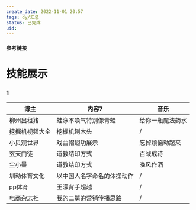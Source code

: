 ```yaml
---
create_date: 2022-11-01 20:57
tags: dy/汇总
status: 已完成
uid: 
---
```



#### 参考链接

# 技能展示

### 1

| 博主 | 内容7 | 音乐 |
| --- | --- | --- |
| 柳州出租猪 | 蛙泳不唤气特别像青蛙 | 给你一瓶魔法药水 |
| 挖掘机视频大全 | 挖掘机刨木头 | / |
| 小贝观世界 | 戏曲帽翅功展示 | 忘掉烦恼动起来 |
| 玄天门徒 | 道教结印方式 | 百战成诗 |
| 尘小墨 | 道教结印方式 | 晚风作酒 |
| 圳动体育文化 | 以中国人名字命名的体操动作 | / |
| pp体育 | 王濛背手超越 | / |
| 电商杂志社 | 我的二舅的营销传播思路 | / |